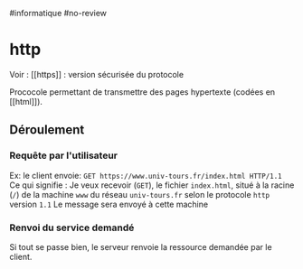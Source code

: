 #informatique #no-review 
# http
Voir : [[https]] : version sécurisée du protocole

Prococole permettant de transmettre des pages hypertexte (codées en [[html]]).

## Déroulement

### Requête par l'utilisateur
Ex: le client envoie: `GET https://www.univ-tours.fr/index.html HTTP/1.1`
Ce qui signifie : Je veux recevoir (`GET`), le fichier `index.html`, situé à la racine (`/`) de la machine `www` du réseau `univ-tours.fr` selon le protocole `http` version `1.1`
Le message sera envoyé à cette machine

### Renvoi du service demandé
Si tout se passe bien, le serveur renvoie la ressource demandée par le client.
